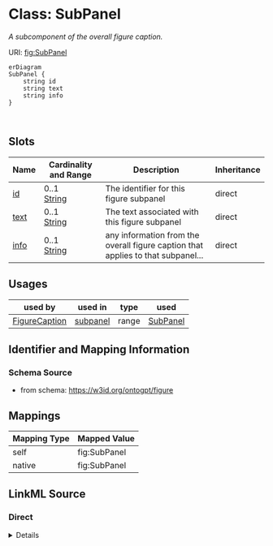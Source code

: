 

# Class: SubPanel


_A subcomponent of the overall figure caption._





URI: [fig:SubPanel](http://w3id.org/ontogpt/figure-templateSubPanel)



```mermaid
erDiagram
SubPanel {
    string id  
    string text  
    string info  
}



```



<!-- no inheritance hierarchy -->


## Slots

| Name | Cardinality and Range | Description | Inheritance |
| ---  | --- | --- | --- |
| [id](id.md) | 0..1 <br/> [String](String.md) | The identifier for this figure subpanel | direct |
| [text](text.md) | 0..1 <br/> [String](String.md) | The text associated with this figure subpanel | direct |
| [info](info.md) | 0..1 <br/> [String](String.md) | any information from the overall figure caption that applies to that subpanel... | direct |





## Usages

| used by | used in | type | used |
| ---  | --- | --- | --- |
| [FigureCaption](FigureCaption.md) | [subpanel](subpanel.md) | range | [SubPanel](SubPanel.md) |






## Identifier and Mapping Information







### Schema Source


* from schema: https://w3id.org/ontogpt/figure





## Mappings

| Mapping Type | Mapped Value |
| ---  | ---  |
| self | fig:SubPanel |
| native | fig:SubPanel |





## LinkML Source

<!-- TODO: investigate https://stackoverflow.com/questions/37606292/how-to-create-tabbed-code-blocks-in-mkdocs-or-sphinx -->

### Direct

<details>
```yaml
name: SubPanel
description: A subcomponent of the overall figure caption.
from_schema: https://w3id.org/ontogpt/figure
attributes:
  id:
    name: id
    annotations:
      prompt.example:
        tag: prompt.example
        value: 1, 2, A, B, I, II
    description: The identifier for this figure subpanel
    from_schema: https://w3id.org/ontogpt/figure
    rank: 1000
    domain_of:
    - SubPanel
    - NamedEntity
    - Publication
  text:
    name: text
    description: The text associated with this figure subpanel
    from_schema: https://w3id.org/ontogpt/figure
    rank: 1000
    domain_of:
    - SubPanel
  info:
    name: info
    description: any information from the overall figure caption that applies to that
      subpanel (which may be duplicated across other subpanels).
    from_schema: https://w3id.org/ontogpt/figure
    rank: 1000
    domain_of:
    - SubPanel

```
</details>

### Induced

<details>
```yaml
name: SubPanel
description: A subcomponent of the overall figure caption.
from_schema: https://w3id.org/ontogpt/figure
attributes:
  id:
    name: id
    annotations:
      prompt.example:
        tag: prompt.example
        value: 1, 2, A, B, I, II
    description: The identifier for this figure subpanel
    from_schema: https://w3id.org/ontogpt/figure
    rank: 1000
    alias: id
    owner: SubPanel
    domain_of:
    - SubPanel
    - NamedEntity
    - Publication
    range: string
  text:
    name: text
    description: The text associated with this figure subpanel
    from_schema: https://w3id.org/ontogpt/figure
    rank: 1000
    alias: text
    owner: SubPanel
    domain_of:
    - SubPanel
    range: string
  info:
    name: info
    description: any information from the overall figure caption that applies to that
      subpanel (which may be duplicated across other subpanels).
    from_schema: https://w3id.org/ontogpt/figure
    rank: 1000
    alias: info
    owner: SubPanel
    domain_of:
    - SubPanel
    range: string

```
</details>
